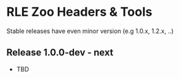 # RLE Zoo Headers & Tools

Stable releases have even minor version (e.g 1.0.x, 1.2.x, ..)

## Release 1.0.0-dev - next

* TBD
